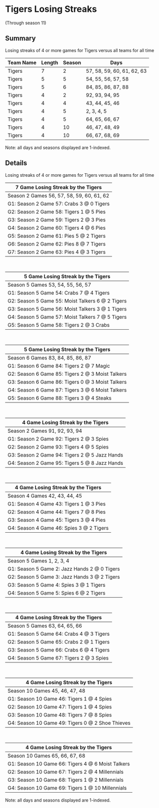 # Tigers Losing Streaks
(Through season 11)
## Summary



Losing streaks of 4 or more games for Tigers versus all teams for all time



| Team Name | Length | Season | Days |
| ----- | ----- | ----- | ----- |
| Tigers                         | 7          | 2          | 57, 58, 59, 60, 61, 62, 63 |
| Tigers                         | 5          | 5          | 54, 55, 56, 57, 58 |
| Tigers                         | 5          | 6          | 84, 85, 86, 87, 88 |
| Tigers                         | 4          | 2          | 92, 93, 94, 95 |
| Tigers                         | 4          | 4          | 43, 44, 45, 46 |
| Tigers                         | 4          | 5          | 2, 3, 4, 5 |
| Tigers                         | 4          | 5          | 64, 65, 66, 67 |
| Tigers                         | 4          | 10         | 46, 47, 48, 49 |
| Tigers                         | 4          | 10         | 66, 67, 68, 69 |




Note: all days and seasons displayed are 1-indexed.

## Details


Losing streaks of 4 or more games for Tigers versus all teams for all time

| 7 Game Losing Streak by the Tigers |
| ----- |
| Season 2 Games 56, 57, 58, 59, 60, 61, 62 |
| G1: Season 2 Game 57: Crabs 3  @  0 Tigers |
| G2: Season 2 Game 58: Tigers 1  @  5 Pies |
| G3: Season 2 Game 59: Tigers 2  @  3 Pies |
| G4: Season 2 Game 60: Tigers 4  @  6 Pies |
| G5: Season 2 Game 61: Pies 5  @  2 Tigers |
| G6: Season 2 Game 62: Pies 8  @  7 Tigers |
| G7: Season 2 Game 63: Pies 4  @  3 Tigers |

<br />

| 5 Game Losing Streak by the Tigers |
| ----- |
| Season 5 Games 53, 54, 55, 56, 57 |
| G1: Season 5 Game 54: Crabs 7  @  4 Tigers |
| G2: Season 5 Game 55: Moist Talkers 6  @  2 Tigers |
| G3: Season 5 Game 56: Moist Talkers 3  @  1 Tigers |
| G4: Season 5 Game 57: Moist Talkers 7  @  5 Tigers |
| G5: Season 5 Game 58: Tigers 2  @  3 Crabs |

<br />

| 5 Game Losing Streak by the Tigers |
| ----- |
| Season 6 Games 83, 84, 85, 86, 87 |
| G1: Season 6 Game 84: Tigers 2  @  7 Magic |
| G2: Season 6 Game 85: Tigers 2  @  3 Moist Talkers |
| G3: Season 6 Game 86: Tigers 0  @  3 Moist Talkers |
| G4: Season 6 Game 87: Tigers 3  @  6 Moist Talkers |
| G5: Season 6 Game 88: Tigers 3  @  4 Steaks |

<br />

| 4 Game Losing Streak by the Tigers |
| ----- |
| Season 2 Games 91, 92, 93, 94 |
| G1: Season 2 Game 92: Tigers 2  @  3 Spies |
| G2: Season 2 Game 93: Tigers 4  @  5 Spies |
| G3: Season 2 Game 94: Tigers 2  @  5 Jazz Hands |
| G4: Season 2 Game 95: Tigers 5  @  8 Jazz Hands |

<br />

| 4 Game Losing Streak by the Tigers |
| ----- |
| Season 4 Games 42, 43, 44, 45 |
| G1: Season 4 Game 43: Tigers 1  @  3 Pies |
| G2: Season 4 Game 44: Tigers 7  @  8 Pies |
| G3: Season 4 Game 45: Tigers 3  @  4 Pies |
| G4: Season 4 Game 46: Spies 3  @  2 Tigers |

<br />

| 4 Game Losing Streak by the Tigers |
| ----- |
| Season 5 Games 1, 2, 3, 4 |
| G1: Season 5 Game 2: Jazz Hands 2  @  0 Tigers |
| G2: Season 5 Game 3: Jazz Hands 3  @  2 Tigers |
| G3: Season 5 Game 4: Spies 3  @  1 Tigers |
| G4: Season 5 Game 5: Spies 6  @  2 Tigers |

<br />

| 4 Game Losing Streak by the Tigers |
| ----- |
| Season 5 Games 63, 64, 65, 66 |
| G1: Season 5 Game 64: Crabs 4  @  3 Tigers |
| G2: Season 5 Game 65: Crabs 2  @  1 Tigers |
| G3: Season 5 Game 66: Crabs 6  @  4 Tigers |
| G4: Season 5 Game 67: Tigers 2  @  3 Spies |

<br />

| 4 Game Losing Streak by the Tigers |
| ----- |
| Season 10 Games 45, 46, 47, 48 |
| G1: Season 10 Game 46: Tigers 1  @  4 Spies |
| G2: Season 10 Game 47: Tigers 1  @  4 Spies |
| G3: Season 10 Game 48: Tigers 7  @  8 Spies |
| G4: Season 10 Game 49: Tigers 0  @  2 Shoe Thieves |

<br />

| 4 Game Losing Streak by the Tigers |
| ----- |
| Season 10 Games 65, 66, 67, 68 |
| G1: Season 10 Game 66: Tigers 4  @  6 Moist Talkers |
| G2: Season 10 Game 67: Tigers 2  @  4 Millennials |
| G3: Season 10 Game 68: Tigers 1  @  2 Millennials |
| G4: Season 10 Game 69: Tigers 1  @ 10 Millennials |



Note: all days and seasons displayed are 1-indexed.

